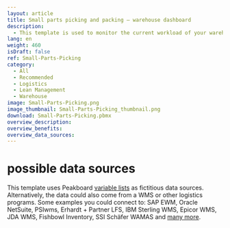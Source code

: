 ```yaml
---
layout: article
title: Small parts picking and packing – warehouse dashboard
description: 
  - This template is used to monitor the current workload of your warehouse. The practical visualization shows you important key figures such as inventory levels and information on orders in real time. Optimize your logistics processes and increase your warehouse stock accuracy with ease. In this template variables are used as sample data and a script is executed to display an action. Replace the variables with your own data sources and remove the script to configure the template for your individual use case.
lang: en
weight: 460
isDraft: false
ref: Small-Parts-Picking
category:
  - All
  - Recommended
  - Logistics
  - Lean Management
  - Warehouse
image: Small-Parts-Picking.png
image_thumbnail: Small-Parts-Picking_thumbnail.png
download: Small-Parts-Picking.pbmx
overview_description:
overview_benefits:
overview_data_sources:
---
```

# possible data sources
This template uses Peakboard [variable lists](https://help.peakboard.com/scripting/en-variables.html) as fictitious data sources. Alternatively, the data could also come from a WMS or other logistics programs. Some examples you could connect to: SAP EWM, Oracle NetSuite, PSIwms, Erhardt + Partner LFS, IBM Sterling WMS, Epicor WMS, JDA WMS, Fishbowl Inventory, SSI Schäfer WAMAS and [many more](https://peakboard.com/en/interfaces/).
